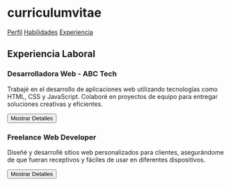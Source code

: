 # curriculumvitae
<!DOCTYPE html>
<html lang="es">
<head>
   <meta charset="UTF-8">
   <meta name="viewport" content="width=device-width, initial-scale=1.0">
   <title>Mi CV</title>
   <style>
      /* Estilos generales ... (tus estilos aquí) */
   </style>
</head>
<body>
   <!-- Barra de navegación -->
   <nav>
      <a href="#perfil">Perfil</a>
      <a href="#habilidades">Habilidades</a>
      <a href="#experiencia">Experiencia</a>
   </nav>
   <!-- Contenedor principal -->
   <div class="container">
      <!-- Sección de información personal ... (tu información personal aquí) -->
      <section id="habilidades" class="habilidades">
         <!-- Sección de habilidades ... (tus habilidades aquí) -->
      </section>
      <!-- Sección de experiencia laboral -->
      <section id="experiencia">
         <h2>Experiencia Laboral</h2>
         <div class="experiencia">
            <h3>Desarrolladora Web - ABC Tech</h3>
            <p>Trabajé en el desarrollo de aplicaciones web utilizando tecnologías como HTML, CSS y JavaScript. Colaboré en proyectos de equipo para entregar soluciones creativas y eficientes.</p>
            <button class="mostrar-info" data-target="info-desarrolladora">Mostrar Detalles</button>
            <p class="info-experiencia" id="info-desarrolladora" style="display: none;">Detalles sobre mi rol como Desarrolladora Web en ABC Tech.</p>
         </div>
         <div class="experiencia">
            <h3>Freelance Web Developer</h3>
            <p>Diseñé y desarrollé sitios web personalizados para clientes, asegurándome de que fueran receptivos y fáciles de usar en diferentes dispositivos.</p>
            <button class="mostrar-info" data-target="info-freelance">Mostrar Detalles</button>
            <p class="info-experiencia" id="info-freelance" style="display: none;">Detalles sobre mi trabajo como Freelance Web Developer.</p>
         </div>
      </section>
   </div>
   <script>
      // Función para mostrar información adicional
      function mostrarInfo(targetId) {
         const infoElement = document.getElementById(targetId);
         if (infoElement) {
            infoElement.style.display = 'block';
         }
      }

      // Agregar eventos de clic a los botones
      const mostrarInfoButtons = document.querySelectorAll('.mostrar-info');

      mostrarInfoButtons.forEach(button => {
         button.addEventListener('click', () => {
            const targetId = button.getAttribute('data-target');
            mostrarInfo(targetId);
         });
      });
   </script>
</body>
</html>
